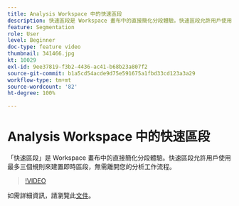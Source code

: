 ```yaml
---
title: Analysis Workspace 中的快速區段
description: 快速區段是 Workspace 畫布中的直接簡化分段體驗。快速區段允許用戶使用最多三個規則來建置即時區段，無需離開您的分析工作流程。
feature: Segmentation
role: User
level: Beginner
doc-type: feature video
thumbnail: 341466.jpg
kt: 10029
exl-id: 9ee37819-f3b2-4436-ac41-b68b23a807f2
source-git-commit: b1a5cd54acde9d75e591675a1fbd33cd123a3a29
workflow-type: tm+mt
source-wordcount: '82'
ht-degree: 100%

---
```


# Analysis Workspace 中的快速區段

「快速區段」是 Workspace 畫布中的直接簡化分段體驗。快速區段允許用戶使用最多三個規則來建置即時區段，無需離開您的分析工作流程。

>[!VIDEO](https://video.tv.adobe.com/v/341466/?quality=12&learn=on)

如需詳細資訊，請瀏覽此[文件](https://experienceleague.adobe.com/docs/analytics/analyze/analysis-workspace/components/segments/quick-segments.html?lang=zh-Hant)。
